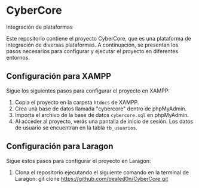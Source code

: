 # CyberCore
Integración de plataformas

Este repositorio contiene el proyecto CyberCore, que es una plataforma de integración de diversas plataformas. A continuación, se presentan los pasos necesarios para configurar y ejecutar el proyecto en diferentes entornos.

## Configuración para XAMPP
Sigue los siguientes pasos para configurar el proyecto en XAMPP:

1. Copia el proyecto en la carpeta `htdocs` de XAMPP.
2. Crea una base de datos llamada "cybercore" dentro de phpMyAdmin.
3. Importa el archivo de la base de datos `cybercore.sql` en phpMyAdmin.
4. Al acceder al proyecto, verás una pantalla de inicio de sesión. Los datos de usuario se encuentran en la tabla `tb_usuarios`.

## Configuración para Laragon
Sigue estos pasos para configurar el proyecto en Laragon:

1. Clona el repositorio ejecutando el siguiente comando en la terminal de Laragon:
git clone https://github.com/bealed0n/CyberCore.git
